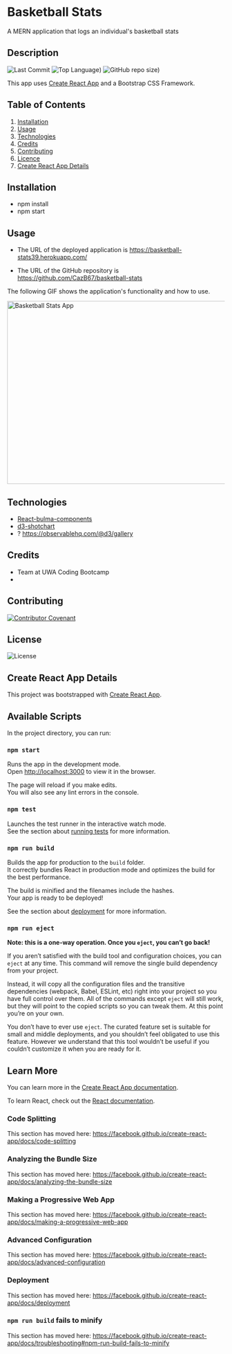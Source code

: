# Basketball Stats
A MERN application that logs an individual's basketball stats

## Description 
![Last Commit](https://img.shields.io/github/last-commit/cazb67/basketball-stats) ![Top Language](https://img.shields.io/github/languages/top/cazb67/basketball-stats)) ![GitHub repo size](https://img.shields.io/github/repo-size/cazb67/basketball-stats)) 

This app  uses [Create React App](https://github.com/facebook/create-react-app) and a Bootstrap CSS Framework. 



## Table of Contents
1. [Installation](#Installation)
2. [Usage](#Usage)
3. [Technologies](#Technologies)
4. [Credits](#Credits)
5. [Contributing](#Contributing)
6. [Licence](#License)
7. [Create React App Details](#Create-React-App-Details)

## Installation
- npm install
- npm start

## Usage
* The URL of the deployed application is https://basketball-stats39.herokuapp.com/

* The URL of the GitHub repository is https://github.com/CazB67/basketball-stats

The following GIF shows the application's functionality and how to use. 

<img src="" width="541" height="423" title="Basketball Stats App">

## Technologies
- [React-bulma-components](https://www.npmjs.com/package/react-bulma-components)
- [d3-shotchart](https://www.npmjs.com/package/d3-shotchart)
- ? https://observablehq.com/@d3/gallery

## Credits
- Team at UWA Coding Bootcamp
- 

## Contributing
[![Contributor Covenant](https://img.shields.io/badge/Contributor%20Covenant-v2.0%20adopted-ff69b4.svg)](code_of_conduct.md)

## License
![License](https://img.shields.io/github/license/cazb67/basketball-stats) 

## Create React App Details
This project was bootstrapped with [Create React App](https://github.com/facebook/create-react-app).

## Available Scripts

In the project directory, you can run:

### `npm start`

Runs the app in the development mode.<br />
Open [http://localhost:3000](http://localhost:3000) to view it in the browser.

The page will reload if you make edits.<br />
You will also see any lint errors in the console.

### `npm test`

Launches the test runner in the interactive watch mode.<br />
See the section about [running tests](https://facebook.github.io/create-react-app/docs/running-tests) for more information.

### `npm run build`

Builds the app for production to the `build` folder.<br />
It correctly bundles React in production mode and optimizes the build for the best performance.

The build is minified and the filenames include the hashes.<br />
Your app is ready to be deployed!

See the section about [deployment](https://facebook.github.io/create-react-app/docs/deployment) for more information.

### `npm run eject`

**Note: this is a one-way operation. Once you `eject`, you can’t go back!**

If you aren’t satisfied with the build tool and configuration choices, you can `eject` at any time. This command will remove the single build dependency from your project.

Instead, it will copy all the configuration files and the transitive dependencies (webpack, Babel, ESLint, etc) right into your project so you have full control over them. All of the commands except `eject` will still work, but they will point to the copied scripts so you can tweak them. At this point you’re on your own.

You don’t have to ever use `eject`. The curated feature set is suitable for small and middle deployments, and you shouldn’t feel obligated to use this feature. However we understand that this tool wouldn’t be useful if you couldn’t customize it when you are ready for it.

## Learn More

You can learn more in the [Create React App documentation](https://facebook.github.io/create-react-app/docs/getting-started).

To learn React, check out the [React documentation](https://reactjs.org/).

### Code Splitting

This section has moved here: https://facebook.github.io/create-react-app/docs/code-splitting

### Analyzing the Bundle Size

This section has moved here: https://facebook.github.io/create-react-app/docs/analyzing-the-bundle-size

### Making a Progressive Web App

This section has moved here: https://facebook.github.io/create-react-app/docs/making-a-progressive-web-app

### Advanced Configuration

This section has moved here: https://facebook.github.io/create-react-app/docs/advanced-configuration

### Deployment

This section has moved here: https://facebook.github.io/create-react-app/docs/deployment

### `npm run build` fails to minify

This section has moved here: https://facebook.github.io/create-react-app/docs/troubleshooting#npm-run-build-fails-to-minify